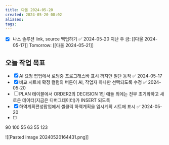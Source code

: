 ```yaml
---
title: 다울 2024-05-20
created: 2024-05-20 08:02
aliases: 
tags:
---
```

- [x] 나스 솔루션 link, source 백업하기 ✅ 2024-05-20
지난 주 금: [[다울 2024-05-17]]
Tomorrow: [[다울 2024-05-21]]

## 오늘 작업 목표
- [x] AI 요청 팝업에서 로딩중 프로그래스바 표시 까지만 일단 동작 ✅ 2024-05-17
- [x] 비교 시트에 확정 컬럼의 버튼이 AI, 작업자 하나만 선택되도록 수정 ✅ 2024-05-20
- [ ] PLAN 테이블에서 ORDER2의 DECISION 1인 애들 외에는 전부 초기화하고 새로운 데이터(지금은 디버그데이터)가 INSERT 되도록 
- [x] 하역계획편성팝업에서 셀클릭 하역계획을 임시계획 시트에 표시 ✅ 2024-05-20
- [ ] 
90 100 55 63 55 123


![[Pasted image 20240520164431.png]]

